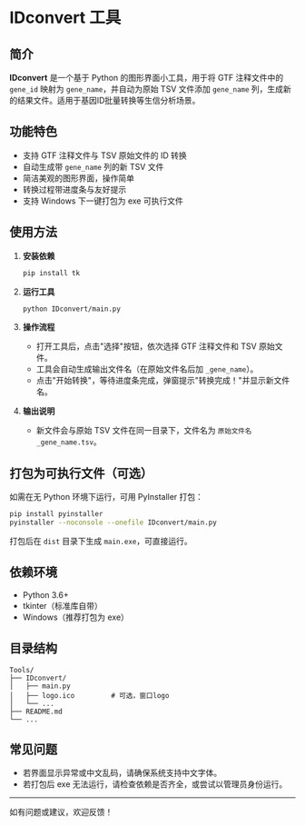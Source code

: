 # IDconvert 工具

## 简介

**IDconvert** 是一个基于 Python 的图形界面小工具，用于将 GTF 注释文件中的 `gene_id` 映射为 `gene_name`，并自动为原始 TSV 文件添加 `gene_name` 列，生成新的结果文件。适用于基因ID批量转换等生信分析场景。

## 功能特色

- 支持 GTF 注释文件与 TSV 原始文件的 ID 转换
- 自动生成带 `gene_name` 列的新 TSV 文件
- 简洁美观的图形界面，操作简单
- 转换过程带进度条与友好提示
- 支持 Windows 下一键打包为 exe 可执行文件

## 使用方法

1. **安装依赖**

   ```bash
   pip install tk
   ```

2. **运行工具**

   ```bash
   python IDconvert/main.py
   ```

3. **操作流程**

   - 打开工具后，点击"选择"按钮，依次选择 GTF 注释文件和 TSV 原始文件。
   - 工具会自动生成输出文件名（在原始文件名后加 `_gene_name`）。
   - 点击"开始转换"，等待进度条完成，弹窗提示"转换完成！"并显示新文件名。

4. **输出说明**

   - 新文件会与原始 TSV 文件在同一目录下，文件名为 `原始文件名_gene_name.tsv`。

## 打包为可执行文件（可选）

如需在无 Python 环境下运行，可用 PyInstaller 打包：

```bash
pip install pyinstaller
pyinstaller --noconsole --onefile IDconvert/main.py
```

打包后在 `dist` 目录下生成 `main.exe`，可直接运行。

## 依赖环境

- Python 3.6+
- tkinter（标准库自带）
- Windows（推荐打包为 exe）

## 目录结构

```
Tools/
├── IDconvert/
│   ├── main.py
│   ├── logo.ico         # 可选，窗口logo
│   └── ...
├── README.md
└── ...
```

## 常见问题

- 若界面显示异常或中文乱码，请确保系统支持中文字体。
- 若打包后 exe 无法运行，请检查依赖是否齐全，或尝试以管理员身份运行。

---

如有问题或建议，欢迎反馈！
